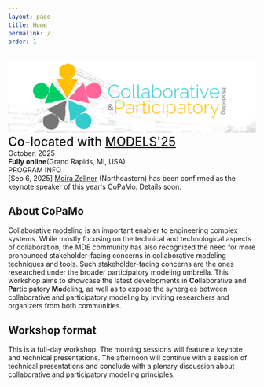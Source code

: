 ```yaml
---
layout: page
title: Home
permalink: /
order: 1
---
```


<div>
    <img src="/assets/copamo-banner.png" alt="CoPaMo" class="center"><br />
</div>

<div style="font-size:25px;margin-bottom:0px;font-weight:500;">Co-located with <a href="http://www.modelsconference.org">MODELS'25</a></div>
October, 2025<br />
<b>Fully online</b>(Grand Rapids, MI, USA)<br/>


<div class="info">
    <div class="announcement-type">
        PROGRAM INFO
    </div>
    <div class="announcement-content">
        [Sep 6, 2025] <a href="https://cssh.northeastern.edu/faculty/moira-zellner/">Moira Zellner</a> (Northeastern) has been confirmed as the keynote speaker of this year's CoPaMo. Details soon.
    </div>
</div>

## About CoPaMo

Collaborative modeling is an important enabler to engineering complex systems. While mostly focusing on the technical and technological aspects of collaboration, the MDE community has also recognized the need for more pronounced stakeholder-facing concerns in collaborative modeling techniques and tools. Such stakeholder-facing concerns are the ones researched under the broader participatory modeling umbrella. This workshop aims to showcase the latest developments in **Co**llaborative and **Pa**rticipatory **Mo**deling, as well as to expose the synergies between collaborative and participatory modeling by inviting researchers and organizers from both communities.


## Workshop format
This is a full-day workshop. The morning sessions will feature a keynote and technical presentations. The afternoon will continue with a session of technical presentations and conclude with a plenary discussion about collaborative and participatory modeling principles.
